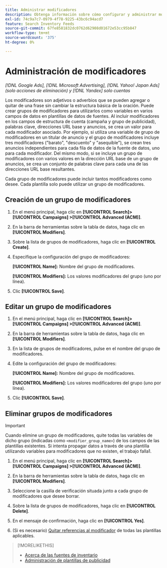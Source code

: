 ```yaml
---
title: Administrar modificadores
description: Obtenga información sobre cómo configurar y administrar modificadores para las plantillas de publicidad para las fuentes de datos de inventario.
exl-id: 74c9a7c7-0979-4f78-9225-43bc6c94acd7
feature: Search Inventory Feeds
source-git-commit: 67fe8581832dc0762d62908d01672e53cc95b847
workflow-type: tm+mt
source-wordcount: '375'
ht-degree: 0%

---
```


# Administración de modificadores

*[!DNL Google Ads], [!DNL Microsoft Advertising], [!DNL Yahoo! Japan Ads] (solo acciones de eliminación) y [!DNL Yandex] solo cuentas*

Los modificadores son adjetivos o adverbios que se pueden agregar o quitar de una frase sin cambiar la estructura básica de la oración. Puede crear grupos de modificadores para utilizarlos como variables en varios campos de datos en plantillas de datos de fuentes. Al incluir modificadores en los campos de estructura de cuenta (campaña y grupo de publicidad), palabras clave, direcciones URL base y anuncios, se crea un valor para cada modificador asociado. Por ejemplo, si utiliza una variable de grupo de modificadores en un titular de anuncio y el grupo de modificadores incluye tres modificadores (&quot;barato&quot;, &quot;descuento&quot; y &quot;asequible&quot;), se crean tres anuncios independientes para cada fila de datos de la fuente de datos, uno para cada modificador. Del mismo modo, si se incluye un grupo de modificadores con varios valores en la dirección URL base de un grupo de anuncios, se crea un conjunto de palabras clave para cada una de las direcciones URL base resultantes.

Cada grupo de modificadores puede incluir tantos modificadores como desee. Cada plantilla solo puede utilizar un grupo de modificadores.

## Creación de un grupo de modificadores

1. En el menú principal, haga clic en **[!UICONTROL Search]> [!UICONTROL Campaigns] >[!UICONTROL Advanced (ACM)]**.

1. En la barra de herramientas sobre la tabla de datos, haga clic en **[!UICONTROL Modifiers]**.

1. Sobre la lista de grupos de modificadores, haga clic en **[!UICONTROL Create]**.

1. Especifique la configuración del grupo de modificadores:

   **[!UICONTROL Name]:** Nombre del grupo de modificadores.

   **[!UICONTROL Modifiers]:** Los valores modificadores del grupo (uno por línea).

1. Clic **[!UICONTROL Save]**.

## Editar un grupo de modificadores

1. En el menú principal, haga clic en **[!UICONTROL Search]> [!UICONTROL Campaigns] >[!UICONTROL Advanced (ACM)]**.

1. En la barra de herramientas sobre la tabla de datos, haga clic en **[!UICONTROL Modifiers]**.

1. En la lista de grupos de modificadores, pulse en el nombre del grupo de modificadores.

1. Edite la configuración del grupo de modificadores:

   **[!UICONTROL Name]:** Nombre del grupo de modificadores.

   **[!UICONTROL Modifiers]:** Los valores modificadores del grupo (uno por línea).

1. Clic **[!UICONTROL Save]**.

## Eliminar grupos de modificadores

>[!IMPORTANT]
>
>Cuando elimine un grupo de modificadores, quite todas las variables de dicho grupo (indicadas como `<modifier_group_name>`) de los campos de las plantillas existentes. Si intenta propagar datos a través de una plantilla utilizando variables para modificadores que no existen, el trabajo falla1.

1. En el menú principal, haga clic en **[!UICONTROL Search]> [!UICONTROL Campaigns] >[!UICONTROL Advanced (ACM)]**.

1. En la barra de herramientas sobre la tabla de datos, haga clic en **[!UICONTROL Modifiers]**.

1. Seleccione la casilla de verificación situada junto a cada grupo de modificadores que desee borrar.

1. Sobre la lista de grupos de modificadores, haga clic en **[!UICONTROL Delete]**.

1. En el mensaje de confirmación, haga clic en **[!UICONTROL Yes]**.

1. (Si es necesario) [Quitar referencias al modificador](/help/search-social-commerce/campaign-management/inventory-feeds/ad-templates/ad-template-manage.md) de todas las plantillas aplicables.

>[!MORELIKETHIS]
>
>* [Acerca de las fuentes de inventario](/help/search-social-commerce/campaign-management/inventory-feeds/inventory-feeds-about.md)
>* [Administración de plantillas de publicidad](/help/search-social-commerce/campaign-management/inventory-feeds/ad-templates/ad-template-manage.md)
